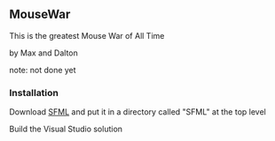 ## MouseWar

This is the greatest Mouse War of All Time

by Max and Dalton

note: not done yet

### Installation

Download [SFML](https://www.sfml-dev.org/download/sfml/2.6.0/) and put it in a directory called "SFML" at the top level

Build the Visual Studio solution
